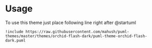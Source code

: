 # Usage

To use this theme just place following line right after @startuml
~~~
!include https://raw.githubusercontent.com/mahush/puml-themes/master/themes/orchid-flash-dark/puml-theme-orchid-flash-dark.puml
~~~